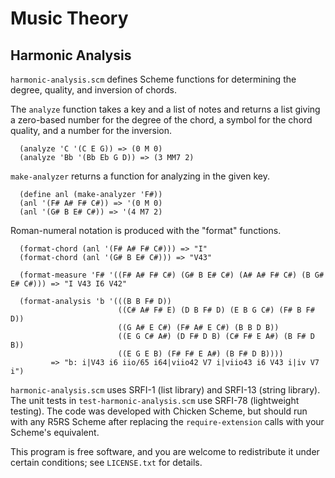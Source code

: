 # Music Theory

## Harmonic Analysis
`harmonic-analysis.scm` defines Scheme functions for determining the degree, quality, and inversion of chords.

The `analyze` function takes a key and a list of notes and returns a list giving a zero-based number for the degree of the chord, a symbol for the chord quality, and a number for the inversion.
```
  (analyze 'C '(C E G)) => (0 M 0)
  (analyze 'Bb '(Bb Eb G D)) => (3 MM7 2)
```

`make-analyzer` returns a function for analyzing in the given key.
```
  (define anl (make-analyzer 'F#))
  (anl '(F# A# F# C#)) => '(0 M 0)
  (anl '(G# B E# C#)) => '(4 M7 2)
```

Roman-numeral notation is produced with the "format" functions.
```
  (format-chord (anl '(F# A# F# C#))) => "I"
  (format-chord (anl '(G# B E# C#))) => "V43"

  (format-measure 'F# '((F# A# F# C#) (G# B E# C#) (A# A# F# C#) (B G# E# C#))) => "I V43 I6 V42"

  (format-analysis 'b '(((B B F# D))
                        ((C# A# F# E) (D B F# D) (E B G C#) (F# B F# D))
                        ((G A# E C#) (F# A# E C#) (B B D B))
                        ((E G C# A#) (D F# D B) (C# F# E A#) (B F# D B))
                        ((E G E B) (F# F# E A#) (B F# D B))))
         => "b: i|V43 i6 iio/65 i64|viio42 V7 i|viio43 i6 V43 i|iv V7 i")
```

`harmonic-analysis.scm` uses SRFI-1 (list library) and SRFI-13 (string library).  The unit tests in `test-harmonic-analysis.scm` use SRFI-78 (lightweight testing).  The code was developed with Chicken Scheme, but should run with any R5RS Scheme after replacing the `require-extension` calls with your Scheme's equivalent.

This program is free software, and you are welcome to redistribute it under certain conditions; see `LICENSE.txt` for details.

